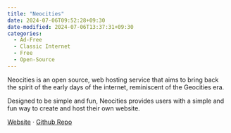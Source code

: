 ```yaml
---
title: "Neocities"
date: 2024-07-06T09:52:28+09:30
date-modified: 2024-07-06T13:37:31+09:30
categories:
  - Ad-Free
  - Classic Internet
  - Free
  - Open-Source
---
```


Neocities is an open source, web hosting service that aims to bring back the spirit of the early days of the internet, reminiscent of the Geocities era.

Designed to be simple and fun, Neocities provides users with a simple and fun way to create and host their own website.

[Website](https://neocities.org/) ·  [Github Repo](https://github.com/neocities)
